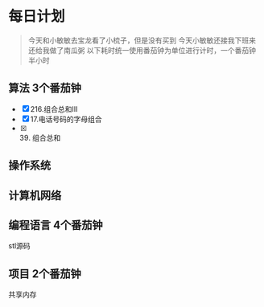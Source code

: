 # 每日计划
> 今天和小敏敏去宝龙看了小梳子，但是没有买到
> 今天小敏敏还接我下班来
> 还给我做了南瓜粥
以下耗时统一使用番茄钟为单位进行计时，一个番茄钟半小时
## 算法 3个番茄钟
- [x] 216.组合总和III
- [x] 17.电话号码的字母组合
- [x] 39. 组合总和
## 操作系统 
## 计算机网络 
## 编程语言 4个番茄钟
stl源码
## 项目 2个番茄钟
共享内存